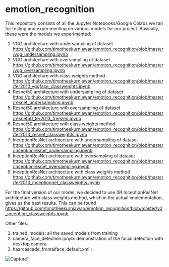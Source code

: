 # emotion_recognition
This repository consists of all the Jupyter Notebooks/Google Colabs we ran for testing and experimenting on various models for our project. Basically, these were the models we experimented:

1. VGG architecture with undersampling of dataset
https://github.com/timotheekurniawan/emotion_recognition/blob/master/vgg_undersampling.ipynb
2. VGG architecture with oversampling of dataset
https://github.com/timotheekurniawan/emotion_recognition/blob/master/vgg_oversampling.ipynb
3. VGG architecture with class weights method
https://github.com/timotheekurniawan/emotion_recognition/blob/master/fer2013_vggface_classweights.ipynb
4. Resnet50 architecture with undersampling of dataset
https://github.com/timotheekurniawan/emotion_recognition/blob/master/resnet_undersampling.ipynb
5. Resnet50 architecture with oversampling of dataset
https://github.com/timotheekurniawan/emotion_recognition/blob/master/resnet50_fer2013_freezed.ipynb
6. Resnet50 architecture with class weights method
https://github.com/timotheekurniawan/emotion_recognition/blob/master/fer2013_resnet_classweights.ipynb
7. InceptionResNet architecture with undersampling of dataset
https://github.com/timotheekurniawan/emotion_recognition/blob/master/inceptionresnet_undersampling.ipynb
8. InceptionResNet architecture with oversampling of dataset
https://github.com/timotheekurniawan/emotion_recognition/blob/master/inceptionresnet_oversampling.ipynb
9. InceptionResNet architecture with class weights method
https://github.com/timotheekurniawan/emotion_recognition/blob/master/fer2013_inceptionnet_classweights.ipynb

For the final version of our model, we decided to use (9) InceptionResNet architecture with class weights method, which in the actual implementation, gives us the best results.
This can be found https://github.com/timotheekurniawan/emotion_recognition/blob/master/v2_inception_classweights.ipynb

Other files:
1. trained_models: all the saved models from training
2. camera_face_detection.ipnyb: demonstration of the facial detection with desktop camera
3. haarcascade_frontalface_default.xml : 

![Capture1](https://user-images.githubusercontent.com/61657963/115520010-4cbdf180-a2bc-11eb-8966-2e02d4d30c42.JPG)
